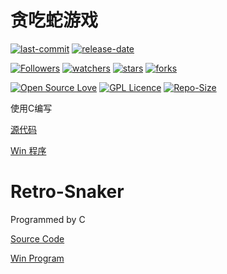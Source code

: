 # 贪吃蛇游戏

[![last-commit](https://img.shields.io/github/last-commit/HollowMan6/Retro-Snaker)](../../graphs/commit-activity)
[![release-date](https://img.shields.io/github/release-date/HollowMan6/Retro-Snaker)](../../releases)

[![Followers](https://img.shields.io/github/followers/HollowMan6?style=social)](https://github.com/HollowMan6?tab=followers)
[![watchers](https://img.shields.io/github/watchers/HollowMan6/Retro-Snaker?style=social)](../../watchers)
[![stars](https://img.shields.io/github/stars/HollowMan6/Retro-Snaker?style=social)](../../stargazers)
[![forks](https://img.shields.io/github/forks/HollowMan6/Retro-Snaker?style=social)](../../network/members)

[![Open Source Love](https://badges.frapsoft.com/os/v1/open-source.svg?v=103)](https://hollowman6.github.io/fund.html)
[![GPL Licence](https://badges.frapsoft.com/os/gpl/gpl.svg?v=103)](https://opensource.org/licenses/GPL-3.0/)
[![Repo-Size](https://img.shields.io/github/repo-size/HollowMan6/Retro-Snaker.svg)](../../archive/master.zip)

使用C编写

[源代码](贪吃蛇游戏.c)

[Win 程序](Excutables/贪吃蛇游戏.exe)

# Retro-Snaker

Programmed by C

[Source Code](贪吃蛇游戏.c)

[Win Program](Excutables/贪吃蛇游戏.exe)
